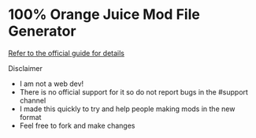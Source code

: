 # 100% Orange Juice Mod File Generator

[Refer to the official guide for details](https://steamcommunity.com/sharedfiles/filedetails/?id=2203957374)

Disclaimer

- I am not a web dev!
- There is no official support for it so do not report bugs in the #support channel
- I made this quickly to try and help people making mods in the new format
- Feel free to fork and make changes

